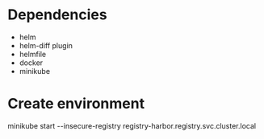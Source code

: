 # Dependencies
- helm
- helm-diff plugin
- helmfile
- docker
- minikube

# Create environment
minikube start --insecure-registry registry-harbor.registry.svc.cluster.local